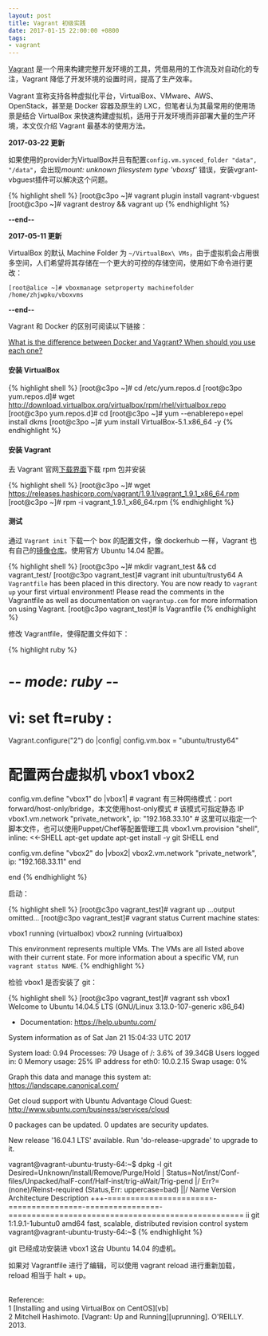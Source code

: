```yaml
---
layout: post
title: Vagrant 初级实践
date: 2017-01-15 22:00:00 +0800
tags:
- vagrant
---
```


[Vagrant][vagrant] 是一个用来构建完整开发环境的工具，凭借易用的工作流及对自动化的专注，Vagrant 降低了开发环境的设置时间，提高了生产效率。

Vagrant 宣称支持各种虚拟化平台，VirtualBox、VMware、AWS、OpenStack，甚至是 Docker 容器及原生的 LXC，但笔者认为其最常用的使用场景是结合 VirtualBox 来快速构建虚拟机，适用于开发环境而非部署大量的生产环境，本文仅介绍 Vagrant 最基本的使用方法。

**2017-03-22 更新**

如果使用的provider为VirtualBox并且有配置`config.vm.synced_folder "data", "/data"`，会出现*mount: unknown filesystem type 'vboxsf'* 错误，安装vgrant-vbguest插件可以解决这个问题。

{% highlight shell %}
[root@c3po ~]# vagrant plugin install vagrant-vbguest
[root@c3po ~]# vagrant destroy && vagrant up
{% endhighlight %}

**--end--**

**2017-05-11 更新**

VirtualBox 的默认 Machine Folder 为 `~/VirtualBox\ VMs`，由于虚拟机会占用很多空间，人们希望将其存储在一个更大的可控的存储空间，使用如下命令进行更改：

```shell
[root@alice ~]# vboxmanage setproperty machinefolder /home/zhjwpku/vboxvms
```

**--end--**

Vagrant 和 Docker 的区别可阅读以下链接：

[What is the difference between Docker and Vagrant? When should you use each one?][diff]

<h4>安装 VirtualBox</h4>

{% highlight shell %}
[root@c3po ~]# cd /etc/yum.repos.d
[root@c3po yum.repos.d]# wget http://download.virtualbox.org/virtualbox/rpm/rhel/virtualbox.repo
[root@c3po yum.repos.d]# cd
[root@c3po ~]# yum --enablerepo=epel install dkms
[root@c3po ~]# yum install VirtualBox-5.1.x86_64 -y
{% endhighlight %}

<h4>安装 Vagrant</h4>

去 Vagrant 官网[下载界面][download]下载 rpm 包并安装

{% highlight shell %}
[root@c3po ~]# wget https://releases.hashicorp.com/vagrant/1.9.1/vagrant_1.9.1_x86_64.rpm
[root@c3po ~]# rpm -i vagrant_1.9.1_x86_64.rpm
{% endhighlight %}

<h4>测试</h4>

通过 `Vagrant init` 下载一个 box 的配置文件，像 dockerhub 一样，Vagrant 也有自己的[镜像仓库][boxes]。使用官方 Ubuntu 14.04 配置。

{% highlight shell %}
[root@c3po ~]# mkdir vagrant_test && cd vagrant_test/
[root@c3po vagrant_test]# vagrant init ubuntu/trusty64
A `Vagrantfile` has been placed in this directory. You are now
ready to `vagrant up` your first virtual environment! Please read
the comments in the Vagrantfile as well as documentation on
`vagrantup.com` for more information on using Vagrant.
[root@c3po vagrant_test]# ls
Vagrantfile
{% endhighlight %}

修改 Vagrantfile，使得配置文件如下：

{% highlight ruby %}
# -*- mode: ruby -*-
# vi: set ft=ruby :

Vagrant.configure("2") do |config|
  config.vm.box = "ubuntu/trusty64"

  # 配置两台虚拟机 vbox1 vbox2
  config.vm.define "vbox1" do |vbox1|
    # vagrant 有三种网络模式：port forward/host-only/bridge，本文使用host-only模式
    # 该模式可指定静态 IP
    vbox1.vm.network "private_network", ip: "192.168.33.10"
    # 这里可以指定一个脚本文件，也可以使用Puppet/Chef等配置管理工具
    vbox1.vm.provision "shell", inline: <<-SHELL
      apt-get update
      apt-get install -y git
    SHELL
  end

  config.vm.define "vbox2" do |vbox2|
    vbox2.vm.network "private_network", ip: "192.168.33.11"
  end

end
{% endhighlight %}

启动：

{% highlight shell %}
[root@c3po vagrant_test]# vagrant up
...output omitted...
[root@c3po vagrant_test]# vagrant status
Current machine states:

vbox1                     running (virtualbox)
vbox2                     running (virtualbox)

This environment represents multiple VMs. The VMs are all listed
above with their current state. For more information about a specific
VM, run `vagrant status NAME`.
{% endhighlight %}

检验 vbox1 是否安装了 git：

{% highlight shell %}
[root@c3po vagrant_test]# vagrant ssh vbox1
Welcome to Ubuntu 14.04.5 LTS (GNU/Linux 3.13.0-107-generic x86_64)

 * Documentation:  https://help.ubuntu.com/

  System information as of Sat Jan 21 15:04:33 UTC 2017

  System load:  0.94              Processes:           79
  Usage of /:   3.6% of 39.34GB   Users logged in:     0
  Memory usage: 25%               IP address for eth0: 10.0.2.15
  Swap usage:   0%

  Graph this data and manage this system at:
    https://landscape.canonical.com/

  Get cloud support with Ubuntu Advantage Cloud Guest:
    http://www.ubuntu.com/business/services/cloud

0 packages can be updated.
0 updates are security updates.

New release '16.04.1 LTS' available.
Run 'do-release-upgrade' to upgrade to it.


vagrant@vagrant-ubuntu-trusty-64:~$ dpkg -l git
Desired=Unknown/Install/Remove/Purge/Hold
| Status=Not/Inst/Conf-files/Unpacked/halF-conf/Half-inst/trig-aWait/Trig-pend
|/ Err?=(none)/Reinst-required (Status,Err: uppercase=bad)
||/ Name                    Version          Architecture     Description
+++-=======================-================-================-===================================================
ii  git                     1:1.9.1-1ubuntu0 amd64            fast, scalable, distributed revision control system
vagrant@vagrant-ubuntu-trusty-64:~$ 
{% endhighlight %}

git 已经成功安装进 vbox1 这台 Ubuntu 14.04 的虚机。

如果对 Vagrantfile 进行了编辑，可以使用 vagrant reload 进行重新加载，reload 相当于 halt + up。

<br>
<span class="post-meta">
Reference:
</span>
<br>
<span class="post-meta">
1 [Installing and using VirtualBox on CentOS][vb]<br>
2 Mitchell Hashimoto. [Vagrant: Up and Running][uprunning]. O'REILLY. 2013.
</span>

[vagrant]: https://github.com/mitchellh/vagrant
[vb]: https://wiki.centos.org/HowTos/Virtualization/VirtualBox
[uprunning]: https://www.amazon.com/gp/product/1449335837/
[download]: https://www.vagrantup.com/downloads.html
[boxes]: https://atlas.hashicorp.com/boxes/search
[diff]: https://www.quora.com/What-is-the-difference-between-Docker-and-Vagrant-When-should-you-use-each-one
